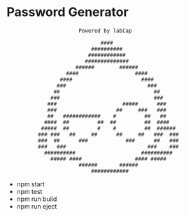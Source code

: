# Password Generator

                           Powered by labCap

                                  ####
                               ##########
                              ############
                             ##############
                          ######        ######
                       ####                  ####
                     ####                      ####
                    ###                          ###
                   ##                              ##
                  ###                              ###
                 ###                     #####      ###
                 ###                   ##     ###   ###
                 ##   ############    #         ##   ##
                ####  ##         ##  ##         ##  ####
               #####  ##         #    #         ##  ######
              ### ###   ##     ##      ##     ##   ###  ###
              ###  ##      ###            ###      ##   ###
              ###   ###                          ###    ###
                ##########                     ##########
                  ##### ####                 #### #####
                           ######       ######
                               ############

- npm start
- npm test
- npm run build
- npm run eject
